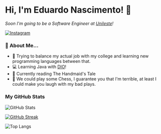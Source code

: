 # Hi, I'm Eduardo Nascimento! 👋

_Soon I'm going to be a Software Engineer at [Unileste](https://unileste.catolica.edu.br)!_

[![Instagram](https://img.shields.io/badge/-Instagram-%23E4405F?style=for-the-badge&logo=instagram&logoColor=white)](https://www.instagram.com/earn_dud/)

### 	🚶 **About Me...**

* 🏢 Trying to balance my actual job with my college and learning new programming languages between that.
* 💻 Learning Java with [DIO](https://www.dio.me/)!
* 📖 Currently reading The Handmaid's Tale
* 👯 We could play some Chess, I guarantee you that I'm terrible, at least I could make you laugh with my bad plays.

### My GitHub Stats

![GitHub Stats](https://github-readme-stats.vercel.app/api?username=EARNascimento&theme=transparent&bg_color=000&border_color=30A3DC&show_icons=true&icon_color=30A3DC&title_color=E94D5F&text_color=FFF)

[![GitHub Streak](https://streak-stats.demolab.com/?user=EARNascimento&theme=neon-dark)](https://git.io/streak-stats)

![Top Langs](https://github-readme-stats-git-masterrstaa-rickstaa.vercel.app/api/top-langs/?username=EARNascimento&layout=compact&bg_color=000&border_color=30A3DC&title_color=E94D5F&text_color=FFF)


